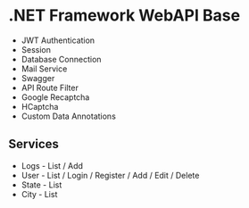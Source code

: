 # .NET Framework WebAPI Base

* JWT Authentication
* Session
* Database Connection
* Mail Service
* Swagger
* API Route Filter
* Google Recaptcha
* HCaptcha
* Custom Data Annotations

## Services

* Logs - List / Add
* User - List / Login / Register / Add / Edit / Delete
* State - List
* City - List
